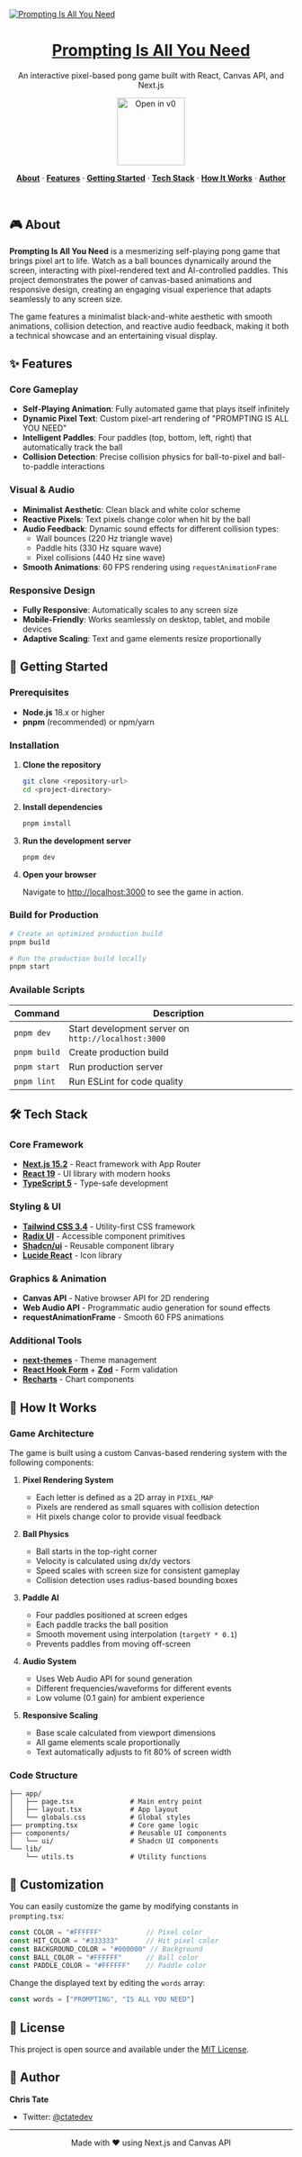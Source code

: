 <a href="https://v0.dev/community/prompting-is-all-you-need-tokU2y8gQ4D">
  <img alt="Prompting Is All You Need" src="https://hebbkx1anhila5yf.public.blob.vercel-storage.com/prompting.jpg-wiD8pePizmHSTO1VERzYJixbI9WIX3.jpeg">
  <h1 align="center">Prompting Is All You Need</h1>
</a>

<p align="center">
  An interactive pixel-based pong game built with React, Canvas API, and Next.js
</p>

<p align="center">
  <a href="https://v0.dev/community/prompting-is-all-you-need-tokU2y8gQ4D">
    <img src="https://hebbkx1anhila5yf.public.blob.vercel-storage.com/open-in-v0-button-ZKuXSWof756tbZD6vq9OV8Xq5pZS66.svg" alt="Open in v0" width="120" />
  </a>
</p>

<p align="center">
  <a href="#-about"><strong>About</strong></a> ·
  <a href="#-features"><strong>Features</strong></a> ·
  <a href="#-getting-started"><strong>Getting Started</strong></a> ·
  <a href="#-tech-stack"><strong>Tech Stack</strong></a> ·
  <a href="#-how-it-works"><strong>How It Works</strong></a> ·
  <a href="#-author"><strong>Author</strong></a>
</p>
<br/>

## 🎮 About

**Prompting Is All You Need** is a mesmerizing self-playing pong game that brings pixel art to life. Watch as a ball bounces dynamically around the screen, interacting with pixel-rendered text and AI-controlled paddles. This project demonstrates the power of canvas-based animations and responsive design, creating an engaging visual experience that adapts seamlessly to any screen size.

The game features a minimalist black-and-white aesthetic with smooth animations, collision detection, and reactive audio feedback, making it both a technical showcase and an entertaining visual display.

## ✨ Features

### Core Gameplay
- **Self-Playing Animation**: Fully automated game that plays itself infinitely
- **Dynamic Pixel Text**: Custom pixel-art rendering of "PROMPTING IS ALL YOU NEED"
- **Intelligent Paddles**: Four paddles (top, bottom, left, right) that automatically track the ball
- **Collision Detection**: Precise collision physics for ball-to-pixel and ball-to-paddle interactions

### Visual & Audio
- **Minimalist Aesthetic**: Clean black and white color scheme
- **Reactive Pixels**: Text pixels change color when hit by the ball
- **Audio Feedback**: Dynamic sound effects for different collision types:
  - Wall bounces (220 Hz triangle wave)
  - Paddle hits (330 Hz square wave)
  - Pixel collisions (440 Hz sine wave)
- **Smooth Animations**: 60 FPS rendering using `requestAnimationFrame`

### Responsive Design
- **Fully Responsive**: Automatically scales to any screen size
- **Mobile-Friendly**: Works seamlessly on desktop, tablet, and mobile devices
- **Adaptive Scaling**: Text and game elements resize proportionally

## 🚀 Getting Started

### Prerequisites

- **Node.js** 18.x or higher
- **pnpm** (recommended) or npm/yarn

### Installation

1. **Clone the repository**
   ```bash
   git clone <repository-url>
   cd <project-directory>
   ```

2. **Install dependencies**
   ```bash
   pnpm install
   ```

3. **Run the development server**
   ```bash
   pnpm dev
   ```

4. **Open your browser**
   
   Navigate to [http://localhost:3000](http://localhost:3000) to see the game in action.

### Build for Production

```bash
# Create an optimized production build
pnpm build

# Run the production build locally
pnpm start
```

### Available Scripts

| Command       | Description                                      |
|---------------|--------------------------------------------------|
| `pnpm dev`    | Start development server on `http://localhost:3000` |
| `pnpm build`  | Create production build                          |
| `pnpm start`  | Run production server                            |
| `pnpm lint`   | Run ESLint for code quality                      |

## 🛠️ Tech Stack

### Core Framework
- **[Next.js 15.2](https://nextjs.org/)** - React framework with App Router
- **[React 19](https://react.dev/)** - UI library with modern hooks
- **[TypeScript 5](https://www.typescriptlang.org/)** - Type-safe development

### Styling & UI
- **[Tailwind CSS 3.4](https://tailwindcss.com/)** - Utility-first CSS framework
- **[Radix UI](https://www.radix-ui.com/)** - Accessible component primitives
- **[Shadcn/ui](https://ui.shadcn.com/)** - Reusable component library
- **[Lucide React](https://lucide.dev/)** - Icon library

### Graphics & Animation
- **Canvas API** - Native browser API for 2D rendering
- **Web Audio API** - Programmatic audio generation for sound effects
- **requestAnimationFrame** - Smooth 60 FPS animations

### Additional Tools
- **[next-themes](https://github.com/pacocoursey/next-themes)** - Theme management
- **[React Hook Form](https://react-hook-form.com/)** + **[Zod](https://zod.dev/)** - Form validation
- **[Recharts](https://recharts.org/)** - Chart components

## 🎯 How It Works

### Game Architecture

The game is built using a custom Canvas-based rendering system with the following components:

1. **Pixel Rendering System**
   - Each letter is defined as a 2D array in `PIXEL_MAP`
   - Pixels are rendered as small squares with collision detection
   - Hit pixels change color to provide visual feedback

2. **Ball Physics**
   - Ball starts in the top-right corner
   - Velocity is calculated using dx/dy vectors
   - Speed scales with screen size for consistent gameplay
   - Collision detection uses radius-based bounding boxes

3. **Paddle AI**
   - Four paddles positioned at screen edges
   - Each paddle tracks the ball position
   - Smooth movement using interpolation (`targetY * 0.1`)
   - Prevents paddles from moving off-screen

4. **Audio System**
   - Uses Web Audio API for sound generation
   - Different frequencies/waveforms for different events
   - Low volume (0.1 gain) for ambient experience

5. **Responsive Scaling**
   - Base scale calculated from viewport dimensions
   - All game elements scale proportionally
   - Text automatically adjusts to fit 80% of screen width

### Code Structure

```
├── app/
│   ├── page.tsx              # Main entry point
│   ├── layout.tsx            # App layout
│   └── globals.css           # Global styles
├── prompting.tsx             # Core game logic
├── components/               # Reusable UI components
│   └── ui/                   # Shadcn UI components
└── lib/
    └── utils.ts              # Utility functions
```

## 🎨 Customization

You can easily customize the game by modifying constants in `prompting.tsx`:

```typescript
const COLOR = "#FFFFFF"           // Pixel color
const HIT_COLOR = "#333333"       // Hit pixel color
const BACKGROUND_COLOR = "#000000" // Background
const BALL_COLOR = "#FFFFFF"      // Ball color
const PADDLE_COLOR = "#FFFFFF"    // Paddle color
```

Change the displayed text by editing the `words` array:
```typescript
const words = ["PROMPTING", "IS ALL YOU NEED"]
```

## 📝 License

This project is open source and available under the [MIT License](LICENSE).

## 👤 Author

**Chris Tate**
- Twitter: [@ctatedev](https://x.com/ctatedev)

---

<p align="center">Made with ❤️ using Next.js and Canvas API</p>
